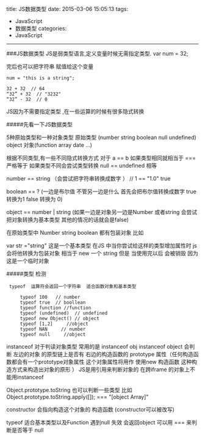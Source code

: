 title: JS数据类型
date: 2015-03-06 15:05:13
tags:
- JavaScript
- 数据类型
categories:
- JavaScript
---
###JS数据类型
JS是弱类型语言,定义变量时候无需指定类型.
var num = 32;

完后也可以把字符串 赋值给这个变量
```{bash}
num = "this is a string";

32 + 32  // 64
“32” + 32  // "3232"
“32” - 32  // 0
```
JS因为不需要指定类型 ,在一些运算的时候有很多隐式转换

#####先看一下JS数据类型

5种原始类型和一种对象类型
原始类型 (number string boolean null undefined) object 对象(function array date ...)

根据不同类型,有一些不同隐式转换方式
对于 a == b
如果类型相同就相当于 === 严格等于
如果类型不同会尝试类型转换
null == undefined 相等

number == string （会尝试把字符串转换成数字  ） //  1 == "1.0" true

boolean == ? (一边是布尔值 不管另一边是什么 首先会把布尔值转换成数字 true转换为1 false 转换为 0)

object == number | string (如果一边是对象另一边是Number 或者string  会尝试把对象转换为基本类型 其他的情况的话就会是false)

在原始类型中 Number string boolean 都有包装对象
比如 

  var str ="string" 这是一个基本类型 在JS 中当你尝试给这样的类型增加属性时  js会将他转换为包装对象
 相当于 new 一个 string   但是 当使用完以后 会被销毁 因为这是一个临时对象


#####类型 检测
 
     typeof  运算符会返回一个字符串  适合函数对象和基本类型
```{bash}
     typeof 100   // number
     typeof true  // boollean
     typeof function //function
     typeof (undefined)  // undefined
     typeof new Object() // object
     typeof [1,2]     //object
     typeof NAN     // number
     typeof null     //object   
```
   instanceof  对于判读对象类型 常用的是  instanceof 
          obj instanceof object
           会判断 左边的对象 的原型链上是否有 右边的构造函数的 prototype 属性（任何构造函数都会有一个prototype对象属性 这个对象属性将用作 使用new 构造函数 这种构造方式来构造出对象的原形 ）
JS是用引用来判断对象的  在跨iframe 的对象上不能用instanceof

Object.prototype.toString 也可以判断一些类型 
比如  Object.prototype.toString.apply([]); === "[object Array]"

constructor  会指向构造这个对象的 构造函数 (constructor可以被改写)

typeof  适合基本类型以及Function  遇到null 失效 会返回object 可以用 === 来判断是否等于 null



